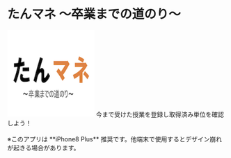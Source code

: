 # たんマネ 〜卒業までの道のり〜
<img width="200" alt="taskmanager" src="https://raw.githubusercontent.com/HaruhKi/software2019-teamC/develop/softwearC/softwearC/Assets.xcassets/AppIcon.appiconset/%E3%81%9F%E3%82%93%E3%83%9E%E3%83%8D.png">
今まで受けた授業を登録し取得済み単位を確認しよう！
<br><br>
※このアプリは **iPhone8 Plus** 推奨です。他端末で使用するとデザイン崩れが起きる場合があります。

